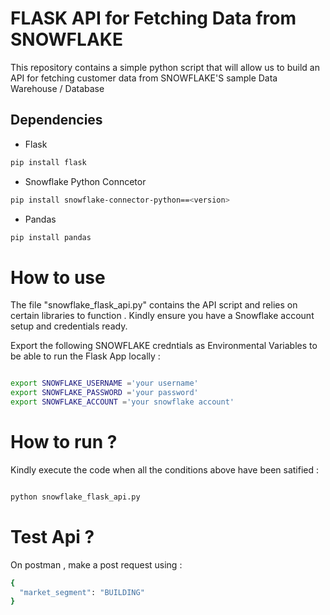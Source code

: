 # FLASK API for Fetching Data from SNOWFLAKE

This repository contains a simple python script that will allow us to build an API for fetching customer data from SNOWFLAKE'S sample Data Warehouse / Database

## Dependencies

- Flask
```bash
pip install flask
```
- Snowflake Python Conncetor
```bash
pip install snowflake-connector-python==<version>
```
- Pandas
```bash
pip install pandas
```

# How to use

The file "snowflake_flask_api.py" contains the API script and relies on certain libraries to function . Kindly ensure you have a Snowflake account setup and credentials ready.

Export the following SNOWFLAKE credntials as Environmental Variables to be able to run the Flask App locally :

```bash

export SNOWFLAKE_USERNAME ='your username'
export SNOWFLAKE_PASSWORD ='your password'
export SNOWFLAKE_ACCOUNT ='your snowflake account'

```

# How to run ?

Kindly execute the code when all the conditions above have been satified :

```bash

python snowflake_flask_api.py

```

# Test Api ?

On postman , make a post request using :

```bash
{
  "market_segment": "BUILDING"
}

```